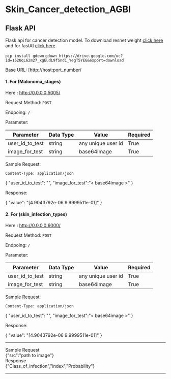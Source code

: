 # Skin_Cancer_detection_AGBI

## Flask API 
Flask api for cancer detection model. To download resnet weight [click here](https://drive.google.com/file/d/152UqL62m27_xgEudL9fSnd1_YegT5YEG/view?usp=sharing) and for fastAI [click here](https://drive.google.com/file/d/1f0qGfKANlS6x_ICG_aMjVe3It5B9XVF6/view?usp=sharing)


`pip install gdown`
`gdown https://drive.google.com/uc?id=152UqL62m27_xgEudL9fSnd1_YegT5YEG&export=download`


Base URL: [http://host:port_number/

#### 1. For (Malonoma_stages)

Here : http://0.0.0.0:5005/

Request Method: `POST`

Endpoing: `/`

Parameter:

| Parameter | Data Type | Value | Required |
|-----------|-----------|-------|----------|
| user_id_to_test | string | any unique user id | True |
| image_for_test|string|base64image| True|

Sample Request:  

`Content-Type: application/json`


{
    "user_id_to_test": "<unique user id>",
    "image_for_test":"< base64image >"
}


Response:


{
    "value": "[4.9043792e-06 9.9999511e-01]"
}


#### 2. For (skin_infection_types)

Here : http://0.0.0.0:6000/

Request Method: `POST`

Endpoing: `/`

Parameter:

| Parameter | Data Type | Value | Required |
|-----------|-----------|-------|----------|
| user_id_to_test | string | any unique user id | True |
| image_for_test|string|base64image| True|

Sample Request:  

`Content-Type: application/json`


{
    "user_id_to_test": "<unique user id>",
    "image_for_test":"< base64image >"
}


Response:


{
    "value": "[4.9043792e-06 9.9999511e-01]"
}


------------------------

Sample Request<br>
{"src":"path to image"}<br>
Response<br>
{"Class_of_infection","index","Probability"}

-------------------------
